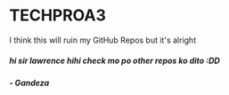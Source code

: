 # TECHPROA3
I think this will ruin my GitHub Repos but it's alright

##### hi sir lawrence hihi check mo po other repos ko dito :DD
##### - Gandeza
